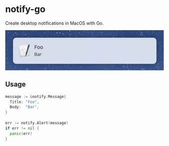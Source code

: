 # notify-go

Create desktop notifications in MacOS with Go.

![example alert](notify.png)

## Usage

```go
message := &notify.Message{
  Title: "Foo",
  Body:  "Bar",
}

err := notify.Alert(message)
if err != nil {
  panic(err)
}
```
